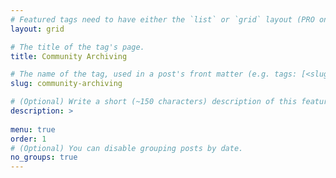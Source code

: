 ```yaml
---
# Featured tags need to have either the `list` or `grid` layout (PRO only).
layout: grid

# The title of the tag's page.
title: Community Archiving

# The name of the tag, used in a post's front matter (e.g. tags: [<slug>]).
slug: community-archiving

# (Optional) Write a short (~150 characters) description of this featured tag.
description: >
 
menu: true
order: 1
# (Optional) You can disable grouping posts by date.
no_groups: true
---
```

